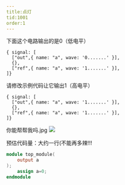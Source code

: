 ```yaml
---
title:点灯
tid:1001
order:1
---
```


下面这个电路输出的是0（低电平）
```wavedrom
{ signal: [
  ["out",{ name: "a", wave: '0.......' }],
  {},
  ["ref",{ name: "a", wave: '1.......' }],
]}
```

请修改示例代码让它输出1（高电平）

```wavedrom
{ signal: [
  ["out",{ name: "a", wave: '1.......' }],
  {},
  ["ref",{ name: "a", wave: '1.......' }],
]}
```

你能帮帮我吗.jpg
![](/problem/1001/example.png)

预估代码量：大约一行(不能再多辣!!!
```verilog
module top_module(
    output a
);
    assign a=0;
endmodule
```
